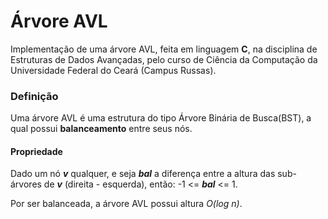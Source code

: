 # Árvore AVL

Implementação de uma árvore AVL, feita em linguagem **C**, na disciplina de Estruturas de Dados Avançadas, 
pelo curso de Ciência da Computação da Universidade Federal do Ceará (Campus Russas).

### Definição

Uma árvore AVL é uma estrutura do tipo Árvore Binária de Busca(BST), a qual possui **balanceamento** entre seus nós.

#### Propriedade
Dado um nó **_v_** qualquer, e seja **_bal_** a diferença entre a altura das sub-árvores de **_v_** (direita - esquerda), então: -1 <= **_bal_** <= 1.

Por ser balanceada, a árvore AVL possui altura _O(log n)_.